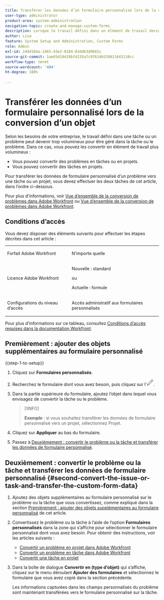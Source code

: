 ```yaml
---
title: Transférer les données d’un formulaire personnalisé lors de la conversion d’un objet
user-type: administrator
product-area: system-administration
navigation-topic: create-and-manage-custom-forms
description: Lorsque le travail défini dans un élément de travail devient trop volumineux, vous pouvez le convertir en élément de travail plus volumineux.
author: Lisa
feature: System Setup and Administration, Custom Forms
role: Admin
exl-id: 2d4d104a-1465-43e2-8184-83dd63d9681c
source-git-commit: 1ae65d18419bf4235a7c97614b539811643110cc
workflow-type: tm+mt
source-wordcount: '404'
ht-degree: 100%

---
```


# Transférer les données d’un formulaire personnalisé lors de la conversion d’un objet

Selon les besoins de votre entreprise, le travail défini dans une tâche ou un problème peut devenir trop volumineux pour être géré dans la tâche ou le problème. Dans ce cas, vous pouvez les convertir en élément de travail plus volumineux :

* Vous pouvez convertir des problèmes en tâches ou en projets.
* Vous pouvez convertir des tâches en projets.

Pour transférer les données de formulaire personnalisé d’un problème vers une tâche ou un projet, vous devez effectuer les deux tâches de cet article, dans l’ordre ci-dessous.

Pour plus d’informations, voir [Vue d’ensemble de la conversion de problèmes dans Adobe Workfront](../../../manage-work/issues/convert-issues/convert-issues.md) ou [Vue d’ensemble de la conversion de problèmes dans Adobe Workfront](../../../manage-work/issues/convert-issues/convert-issues.md).

## Conditions d’accès

Vous devez disposer des éléments suivants pour effectuer les étapes décrites dans cet article :

<table style="table-layout:auto"> 
 <col> 
 <col> 
 <tbody> 
  <tr data-mc-conditions=""> 
   <td role="rowheader"> <p>Forfait Adobe Workfront</p> </td> 
   <td>N’importe quelle</td> 
  </tr> 
  <tr> 
   <td role="rowheader">Licence Adobe Workfront</td> 
   <td>
   <p>Nouvelle : standard</p>
   <p>ou</p>
   <p>Actuelle : formule</p></td> 
  </tr> 
  <tr data-mc-conditions=""> 
   <td role="rowheader">Configurations du niveau d’accès</td> 
   <td> <p>Accès administratif aux formulaires personnalisés</p> </td> 
  </tr> 
 </tbody> 
</table>

Pour plus d’informations sur ce tableau, consultez [Conditions d’accès requises dans la documentation Workfront](/help/quicksilver/administration-and-setup/add-users/access-levels-and-object-permissions/access-level-requirements-in-documentation.md).

## Premièrement : ajouter des objets supplémentaires au formulaire personnalisé

{{step-1-to-setup}}

1. Cliquez sur **Formulaires personnalisés**.
1. Recherchez le formulaire dont vous avez besoin, puis cliquez sur l’![icône Modifier](assets/edit-icon.png).
1. Dans la partie supérieure du formulaire, ajoutez l’objet dans lequel vous envisagez de convertir la tâche ou le problème.

   >[!INFO]
   >
   >**Exemple** : si vous souhaitez transférer les données de formulaire personnalisé vers un projet, sélectionnez Projet.

1. Cliquez sur **Appliquer** au bas du formulaire.

1. Passez à [Deuxièmement : convertir le problème ou la tâche et transférer les données de formulaire personnalisé](#second-convert-the-issue-or-task-and-transfer-the-custom-form-data).

## Deuxièmement : convertir le problème ou la tâche et transférer les données de formulaire personnalisé {#second-convert-the-issue-or-task-and-transfer-the-custom-form-data}

1. Ajoutez des objets supplémentaires au formulaire personnalisé sur le problème ou la tâche que vous convertissez, comme expliqué dans la section [Premièrement : ajouter des objets supplémentaires au formulaire personnalisé](#first-add-additonal-objects-to-the-custom-form) de cet article.
1. Convertissez le problème ou la tâche à l’aide de l’option **Formulaires personnalisés** dans la zone qui s’affiche pour sélectionner le formulaire personnalisé dont vous avez besoin. Pour obtenir des instructions, voir les articles suivants :

   * [Convertir un problème en projet dans Adobe Workfront](../../../manage-work/issues/convert-issues/convert-issue-to-project.md)
   * [Convertir un problème en tâche dans Adobe Workfront](../../../manage-work/issues/convert-issues/convert-issue-to-task.md)
   * [Convertir une tâche en projet](../../../manage-work/tasks/manage-tasks/convert-task-to-project.md)

1. Dans la boîte de dialogue **Convertir en (type d’objet)** qui s’affiche, cliquez sur le menu déroulant **Ajouter des formulaires** et sélectionnez le formulaire que vous avez copié dans la section précédente.

   Les informations capturées dans les champs personnalisés du problème sont maintenant transférées vers le formulaire personnalisé sur la tâche.


<!--
## First: Copy the custom form {#first-copy-the-custom-form}

First you need to make sure that you retain any custom form data on a task or issue you want to convert. Because the custom form data must be an exact match on the converted item, it is best practice to duplicate the form so that you can attach it to the new object.

>[!TIP]
>
>Another way to retain custom form data in this situation is to add the larger object type to the custom form. For instructions, see [Design a form with the form designer](/help/quicksilver/administration-and-setup/customize-workfront/create-manage-custom-forms/form-designer/design-a-form/design-a-form.md).

1. Click the **Main Menu** icon ![](assets/main-menu-icon.png) in the upper-right corner of Adobe Workfront, then click **Setup** ![](assets/gear-icon-settings.png).

1. Click **Custom Forms**.
1. Select the task- or issue-type custom form, then click **Copy**.
1. In the **Custom Form** dialog box, specify a name for the new form.  

1. From the **Form Type** drop-down menu, select the type of object you want to create the new custom form for

   **Example:** If you want to transfer the custom form data to a project, select Project.

1. Click **Copy Form**.

   This copied custom form can now be attached to a task or project.

1. Continue on to [Second: Convert the issue or task and transfer the custom form data](#second-convert-the-issue-or-task-and-transfer-the-custom-form-data).
-->